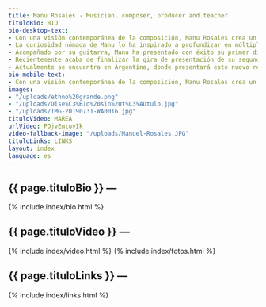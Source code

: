```yaml
---
title: Manu Rosales - Musician, composer, producer and teacher
tituloBio: BIO
bio-desktop-text:
- Con una visión contemporánea de la composición, Manu Rosales crea un universo ecléctico de canciones. Su guitarra evoca distintas raíces del mundo, desde el folklore de Argentina, pasando por los Andes y Brasil y llegando al Noroeste de África. 
- La curiosidad nómada de Manu lo ha inspirado a profundizar en múltiples culturas, lo que se refleja en sus letras y música. Contemplativa y profunda, entrelazando la nostalgia con la esperanza, la poética de sus composiciones dialoga con las complejidades y crisis de nuestro tiempo.
- Acompañado por su guitarra, Manu ha presentado con éxito su primer disco “Cuerpo Aldea” en Argentina y luego en Europa en 2019, girando por Barcelona, ​​Lisboa, Oporto, Bruselas, Gante, Estrasburgo y Tübingen. 
- Recientemente acaba de finalizar la gira de presentación de su segundo disco “Estrada”, comenzando en Argentina y dando luego conciertos en Portugal, Alemania, Bélgica, Suiza, Eslovenia, Italia y Francia.
- Actualmente se encuentra en Argentina, donde presentará este nuevo repertorio a lo largo del país. 
bio-mobile-text:
- Con una visión contemporánea de la composición, Manu Rosales crea un universo ecléctico de canciones. Su guitarra evoca distintas raíces del mundo, desde el folklore de Argentina, pasando por los Andes y Brasil y llegando al Noroeste de África. 
images:
- "/uploads/ethno%20grande.png"
- "/uploads/Dise%C3%B1o%20sin%20t%C3%ADtulo.jpg"
- "/uploads/IMG-20190731-WA0016.jpg"
tituloVideo: MAREA
urlVideo: POjvEmtovIk
video-fallback-image: "/uploads/Manuel-Rosales.JPG"
tituloLinks: LINKS
layout: index
language: es
---
```


<section id="bio">
    <h2>
        {{ page.tituloBio }} —
    </h2>
    {% include index/bio.html %}
    <h2>
        {{ page.tituloVideo }} —
    </h2>
    {% include index/video.html %}
    {% include index/fotos.html %}
    <h2>
        {{ page.tituloLinks }} —
    </h2>
    {% include index/links.html %}
</section>
